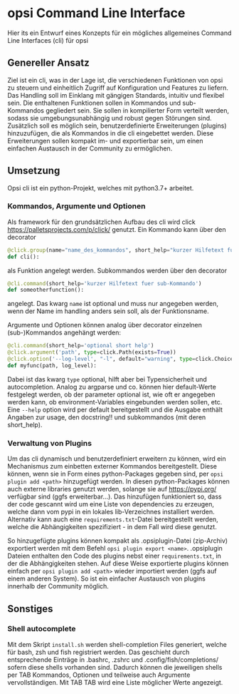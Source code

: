 # opsi Command Line Interface

Hier its ein Entwurf eines Konzepts für ein mögliches allgemeines Command Line Interfaces (cli) für opsi

## Genereller Ansatz

Ziel ist ein cli, was in der Lage ist, die verschiedenen Funktionen von opsi zu steuern und einheitlich Zugriff auf Konfiguration und Features zu liefern.
Das Handling soll im Einklang mit gängigen Standards, intuitiv und flexibel sein.
Die enthaltenen Funktionen sollen in Kommandos und sub-Kommandos gegliedert sein.
Sie sollen in kompilierter Form verteilt werden, sodass sie umgebungsunabhängig und robust gegen Störungen sind.
Zusätzlich soll es möglich sein, benutzerdefinierte Erweiterungen (plugins) hinzuzufügen, die als Kommandos in die cli eingebettet werden.
Diese Erweiterungen sollen kompakt im- und exportierbar sein, um einen einfachen Austausch in der Community zu ermöglichen.

## Umsetzung

Opsi cli ist ein python-Projekt, welches mit python3.7+ arbeitet.

### Kommandos, Argumente und Optionen

Als framework für den grundsätzlichen Aufbau des cli wird click https://palletsprojects.com/p/click/ genutzt.
Ein Kommando kann über den decorator
```python
@click.group(name="name_des_kommandos", short_help="kurzer Hilfetext fuer Kommando")
def cli():
```
als Funktion angelegt werden. Subkommandos werden über den decorator
```python
@cli.command(short_help='kurzer Hilfetext fuer sub-Kommando')
def someotherfunction():
```
angelegt. Das kwarg ```name``` ist optional und muss nur angegeben werden, wenn der Name im handling anders sein soll, als der Funktionsname.

Argumente und Optionen können analog über decorator einzelnen (sub-)Kommandos angehängt werden:
```python
@cli.command(short_help='optional short help')
@click.argument('path', type=click.Path(exists=True))
@click.option('--log-level', "-l", default="warning", type=click.Choice(['critical', 'error', "warning", "info", "debug"]))
def myfunc(path, log_level):
```
Dabei ist das kwarg ```type``` optional, hilft aber bei Typensicherheit und autocompletion.
Analog zu argparse und co. können hier default-Werte festgelegt werden, ob der parameter optional ist, wie oft er angegeben werden kann, ob environment-Variables eingebunden werden sollen, etc.
Eine ```--help``` option wird per default bereitgestellt und die Ausgabe enthält Angaben zur usage, den docstring!! und subkommandos (mit deren short_help).

### Verwaltung von Plugins

Um das cli dynamisch und benutzerdefiniert erweitern zu können, wird ein Mechanismus zum einbetten externer Kommandos bereitgestellt.
Diese können, wenn sie in Form eines python-Packages gegeben sind, per ```opsi plugin add <path>``` hinzugefügt werden.
In diesen python-Packages können auch externe libraries genutzt werden, solange sie auf https://pypi.org/ verfügbar sind (ggfs erweiterbar...).
Das hinzufügen funktioniert so, dass der code gescannt wird um eine Liste von dependencies zu erzeugen, welche dann vom pypi in ein lokales lib-Verzeichnes installiert werden.
Alternativ kann auch eine ```requirements.txt```-Datei bereitgestellt werden, welche die Abhängigkeiten spezifiziert - in dem Fall wird diese genutzt.

So hinzugefügte plugins können kompakt als .opsiplugin-Datei (zip-Archiv) exportiert werden mit dem Befehl ```opsi plugin export <name>```.
.opsiplugin Dateien enthalten den Code des plugins nebst einer ```requirements.txt```, in der die Abhängigkeiten stehen.
Auf diese Weise exportierte plugins können einfach per ```opsi plugin add <path>``` wieder importiert werden (ggfs auf einem anderen System).
So ist ein einfacher Austausch von plugins innerhalb der Community möglich.

## Sonstiges

### Shell autocomplete

Mit dem Skript ```install.sh``` werden shell-completion Files generiert, welche für bash, zsh und fish registriert werden.
Das geschieht durch entsprechende Einträge in .bashrc, .zshrc und .config/fish/completions/ sofern diese shells vorhanden sind.
Dadurch können die jeweiligen shells per TAB Kommandos, Optionen und teilweise auch Argumente vervollständigen.
Mit TAB TAB wird eine Liste möglicher Werte angezeigt.
